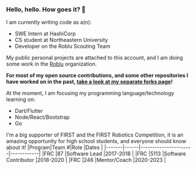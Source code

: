 ### Hello, hello. How goes it? 👋
I am currently writing code as a(n):
- SWE Intern at HashiCorp
- CS student at Northeastern University
- Developer on the Roblu Scouting Team

My public personal projects are attached to this account, and I am doing some work in the [Roblu](https://github.com/RobluScouting) organization.

**For most of my open source contributions, and some other repositories I have worked on in the past, [take a look at my separate forks page](https://github.com/aidan-mundy-forks)!**

At the moment, I am focusing my programming language/technology learning on:
- Dart/Flutter
- Node/React/Bootstrap
- Go

I'm a big supporter of FIRST and the FIRST Robotics Competition, it is an amazing opportunity for high school students, and everyone should know about it!
|Program|Team #|Role                  |Dates       |
|-------|------|----------------------|------------|
|FRC    |87    |Software Lead         |2017-2018   |
|FRC    |5113  |Software Contributor  |2018-2020   |
|FRC    |246   |Mentor/Coach          |2020-2023   |

